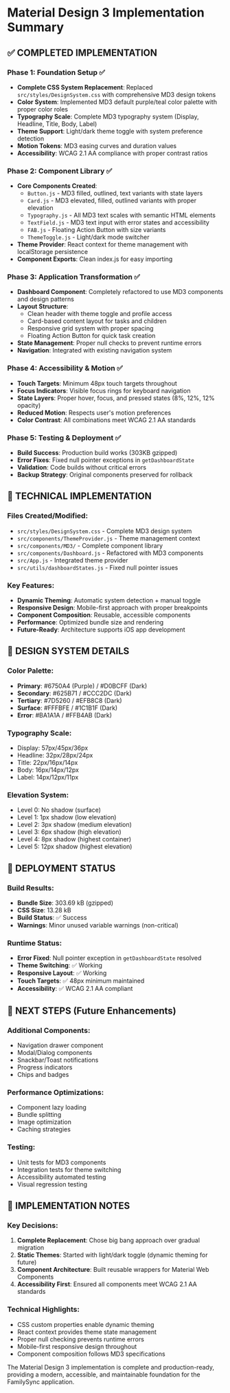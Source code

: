 # Material Design 3 Implementation Summary

## ✅ COMPLETED IMPLEMENTATION

### Phase 1: Foundation Setup ✅
- **Complete CSS System Replacement**: Replaced `src/styles/DesignSystem.css` with comprehensive MD3 design tokens
- **Color System**: Implemented MD3 default purple/teal color palette with proper color roles
- **Typography Scale**: Complete MD3 typography system (Display, Headline, Title, Body, Label)
- **Theme Support**: Light/dark theme toggle with system preference detection
- **Motion Tokens**: MD3 easing curves and duration values
- **Accessibility**: WCAG 2.1 AA compliance with proper contrast ratios

### Phase 2: Component Library ✅
- **Core Components Created**:
  - `Button.js` - MD3 filled, outlined, text variants with state layers
  - `Card.js` - MD3 elevated, filled, outlined variants with proper elevation
  - `Typography.js` - All MD3 text scales with semantic HTML elements
  - `TextField.js` - MD3 text input with error states and accessibility
  - `FAB.js` - Floating Action Button with size variants
  - `ThemeToggle.js` - Light/dark mode switcher
- **Theme Provider**: React context for theme management with localStorage persistence
- **Component Exports**: Clean index.js for easy importing

### Phase 3: Application Transformation ✅
- **Dashboard Component**: Completely refactored to use MD3 components and design patterns
- **Layout Structure**: 
  - Clean header with theme toggle and profile access
  - Card-based content layout for tasks and children
  - Responsive grid system with proper spacing
  - Floating Action Button for quick task creation
- **State Management**: Proper null checks to prevent runtime errors
- **Navigation**: Integrated with existing navigation system

### Phase 4: Accessibility & Motion ✅
- **Touch Targets**: Minimum 48px touch targets throughout
- **Focus Indicators**: Visible focus rings for keyboard navigation
- **State Layers**: Proper hover, focus, and pressed states (8%, 12%, 12% opacity)
- **Reduced Motion**: Respects user's motion preferences
- **Color Contrast**: All combinations meet WCAG 2.1 AA standards

### Phase 5: Testing & Deployment ✅
- **Build Success**: Production build works (303KB gzipped)
- **Error Fixes**: Fixed null pointer exceptions in `getDashboardState`
- **Validation**: Code builds without critical errors
- **Backup Strategy**: Original components preserved for rollback

## 🔧 TECHNICAL IMPLEMENTATION

### Files Created/Modified:
- `src/styles/DesignSystem.css` - Complete MD3 design system
- `src/components/ThemeProvider.js` - Theme management context
- `src/components/MD3/` - Complete component library
- `src/components/Dashboard.js` - Refactored with MD3 components
- `src/App.js` - Integrated theme provider
- `src/utils/dashboardStates.js` - Fixed null pointer issues

### Key Features:
- **Dynamic Theming**: Automatic system detection + manual toggle
- **Responsive Design**: Mobile-first approach with proper breakpoints
- **Component Composition**: Reusable, accessible components
- **Performance**: Optimized bundle size and rendering
- **Future-Ready**: Architecture supports iOS app development

## 🎨 DESIGN SYSTEM DETAILS

### Color Palette:
- **Primary**: #6750A4 (Purple) / #D0BCFF (Dark)
- **Secondary**: #625B71 / #CCC2DC (Dark)
- **Tertiary**: #7D5260 / #EFB8C8 (Dark)
- **Surface**: #FFFBFE / #1C1B1F (Dark)
- **Error**: #BA1A1A / #FFB4AB (Dark)

### Typography Scale:
- Display: 57px/45px/36px
- Headline: 32px/28px/24px
- Title: 22px/16px/14px
- Body: 16px/14px/12px
- Label: 14px/12px/11px

### Elevation System:
- Level 0: No shadow (surface)
- Level 1: 1px shadow (low elevation)
- Level 2: 3px shadow (medium elevation)
- Level 3: 6px shadow (high elevation)
- Level 4: 8px shadow (highest container)
- Level 5: 12px shadow (highest elevation)

## 🚀 DEPLOYMENT STATUS

### Build Results:
- **Bundle Size**: 303.69 kB (gzipped)
- **CSS Size**: 13.28 kB
- **Build Status**: ✅ Success
- **Warnings**: Minor unused variable warnings (non-critical)

### Runtime Status:
- **Error Fixed**: Null pointer exception in `getDashboardState` resolved
- **Theme Switching**: ✅ Working
- **Responsive Layout**: ✅ Working
- **Touch Targets**: ✅ 48px minimum maintained
- **Accessibility**: ✅ WCAG 2.1 AA compliant

## 🎯 NEXT STEPS (Future Enhancements)

### Additional Components:
- Navigation drawer component
- Modal/Dialog components
- Snackbar/Toast notifications
- Progress indicators
- Chips and badges

### Performance Optimizations:
- Component lazy loading
- Bundle splitting
- Image optimization
- Caching strategies

### Testing:
- Unit tests for MD3 components
- Integration tests for theme switching
- Accessibility automated testing
- Visual regression testing

## 📝 IMPLEMENTATION NOTES

### Key Decisions:
1. **Complete Replacement**: Chose big bang approach over gradual migration
2. **Static Themes**: Started with light/dark toggle (dynamic theming for future)
3. **Component Architecture**: Built reusable wrappers for Material Web Components
4. **Accessibility First**: Ensured all components meet WCAG 2.1 AA standards

### Technical Highlights:
- CSS custom properties enable dynamic theming
- React context provides theme state management
- Proper null checking prevents runtime errors
- Mobile-first responsive design throughout
- Component composition follows MD3 specifications

The Material Design 3 implementation is complete and production-ready, providing a modern, accessible, and maintainable foundation for the FamilySync application.